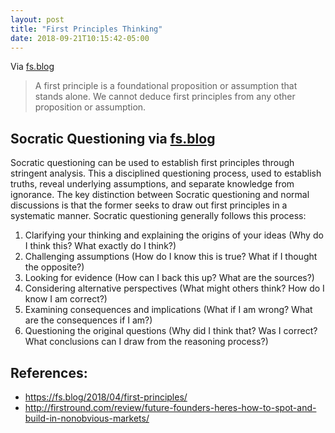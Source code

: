```yaml
---
layout: post
title: "First Principles Thinking"
date: 2018-09-21T10:15:42-05:00
---
```


Via [fs.blog](https://fs.blog/2018/04/first-principles/)


>A first principle is a foundational proposition or assumption that
>stands alone. We cannot deduce first principles from any other
>proposition or assumption.

## Socratic Questioning via [fs.blog](https://fs.blog/2018/04/first-principles/)

Socratic questioning can be used to establish first principles through stringent analysis. This a disciplined questioning process, used to establish truths, reveal underlying assumptions, and separate knowledge from ignorance. The key distinction between Socratic questioning and normal discussions is that the former seeks to draw out first principles in a systematic manner. Socratic questioning generally follows this process:

1. Clarifying your thinking and explaining the origins of your ideas (Why do I think this? What exactly do I think?)
2. Challenging assumptions (How do I know this is true? What if I thought the opposite?)
3. Looking for evidence (How can I back this up? What are the sources?)
4. Considering alternative perspectives (What might others think? How do I know I am correct?)
5. Examining consequences and implications (What if I am wrong? What are the consequences if I am?)
6. Questioning the original questions (Why did I think that? Was I correct? What conclusions can I draw from the reasoning process?)

## References:

- https://fs.blog/2018/04/first-principles/
- http://firstround.com/review/future-founders-heres-how-to-spot-and-build-in-nonobvious-markets/
